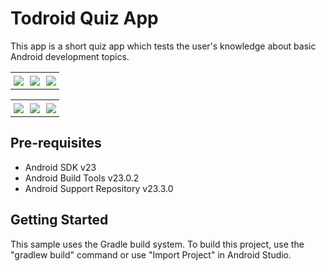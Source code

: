 Todroid Quiz App
============

This app is a short quiz app which tests the user's knowledge about basic Android development topics. 

<div id="image-table">
    <table>
        <tr>
            <td style="padding:5px">
                <img src="http://i.imgur.com/lJ9fTEK.png">
              </td>
            <td style="padding:5px">
                <img src="http://i.imgur.com/3bRU19f.png">
             </td>
             <td style="padding:5px">
                <img src="http://i.imgur.com/xeOOZPR.png">
             </td>
        </tr>
    </table>
     <table>
        <tr>
            <td style="padding:5px">
                <img src="http://i.imgur.com/tuDp6F9.png">
              </td>
            <td style="padding:5px">
                <img src="http://i.imgur.com/nb1gnYD.png">
             </td>
             <td style="padding:5px">
                <img src="http://i.imgur.com/H6PlmsL.png">
             </td>
        </tr>
    </table>
</div>

Pre-requisites
--------------

- Android SDK v23
- Android Build Tools v23.0.2
- Android Support Repository v23.3.0

Getting Started
---------------

This sample uses the Gradle build system. To build this project, use the "gradlew build" command or use "Import Project" in Android Studio.
